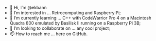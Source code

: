 - 👋 Hi, I’m @ekbann
- 👀 I’m interested in ... Retrocomputing and Raspberry Pi;
- 🌱 I’m currently learning ... C++ with CodeWarrior Pro 4 on a Macintosh Quadra 800 emulated by Basilisk II running on a Raspberry Pi 3B;
- 💞️ I’m looking to collaborate on ... any cool project;
- 📫 How to reach me ... here on GitHub.

<!---
ekbann/ekbann is a ✨ special ✨ repository because its `README.md` (this file) appears on your GitHub profile.
You can click the Preview link to take a look at your changes.
--->
